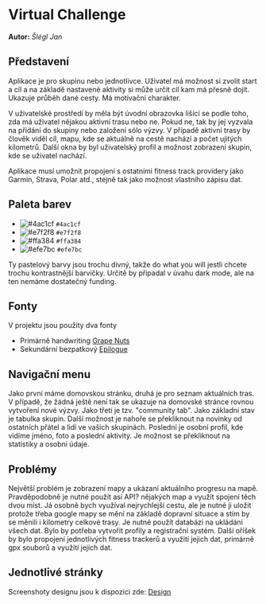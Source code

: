 # Virtual Challenge
**Autor:** *Šlégl Jan*

## Představení

Aplikace je pro skupinu nebo jednotlivce. Uživatel má možnost si zvolit start a cíl a na základě nastavené aktivity si může určit cíl kam má přesně dojít. Ukazuje průběh dané cesty. Má motivační charakter.

V uživatelské prostředí by měla být úvodní obrazovka lišící se podle toho, zda má uživatel nějakou aktivní trasu nebo ne. Pokud ne, tak by jej vyzvala na přidání do skupiny nebo založení sólo výzvy. V případě aktivní trasy by člověk viděl cíl, mapu, kde se aktuálně na cestě nachází a počet ujitých kilometrů. Další okna by byl uživatelský profil a možnost zobrazení skupin, kde se uživatel nachází.

Aplikace musí umožnit propojení s ostatními fitness track providery jako Garmin, Strava, Polar atd., stejně tak jako možnost vlastního zápisu dat. 

## Paleta barev

+ ![#4ac1cf](https://via.placeholder.com/15/4ac1cf?text=+) `#4ac1cf` 
+ ![#e7f2f8](https://via.placeholder.com/15/e7f2f8?text=+) `#e7f2f8` 
+ ![#ffa384](https://via.placeholder.com/15/ffa384?text=+) `#ffa384` 
+ ![#efe7bc](https://via.placeholder.com/15/efe7bc?text=+) `#efe7bc` 

Ty pastelový barvy jsou trochu divný, takže do what you will jestli chcete trochu kontrastnější barvičky. Určitě by připadal v úvahu dark mode, ale na ten nemáme dostatečný funding. 

## Fonty
V projektu jsou použity dva fonty
+ Primárně handwriting [Grape Nuts](https://fonts.google.com/specimen/Grape+Nuts)
+ Sekundární bezpatkový [Epilogue](https://fonts.google.com/specimen/Epilogue)

## Navigační menu

Jako první máme domovskou stránku, druhá je pro seznam aktuálních tras. V případě, že žádná ještě není tak se ukazuje na domovské stránce rovnou vytvoření nové výzvy. Jako třetí je tzv. "community tab". Jako základní stav je tabulka skupin. Další možnost je nahoře se překliknout na novinky od ostatních přátel a lidí ve vašich skupinách. Poslední je osobní profil, kde vidíme jméno, foto a poslední aktivity. Je možnost se překliknout na statistiky a osobní údaje.

## Problémy

Největší problém je zobrazení mapy a ukázaní aktuálního progresu na mapě. Pravděpodobně je nutné použít asi API? nějakých map a využít spojení těch dvou míst. Já osobně bych využíval nejrychlejší cestu, ale je nutné ji uložit protože třeba google mapy se mění na základě dopravní situace a stím by se měnili i kilometry celkové trasy. Je nutné použít databázi na ukládání všech dat. Bylo by potřeba vytvořit profily a registrační systém. Další oříšek by bylo propojení jednotlivých fitness trackerů a využití jejich dat, primárně gpx souborů a využití jejich dat.

## Jednotlivé stránky

Screenshoty designu jsou k dispozici zde: [Design](https://github.com/pslib-cz/2021l4web-app-mockup-SleglJan/tree/main/design)
